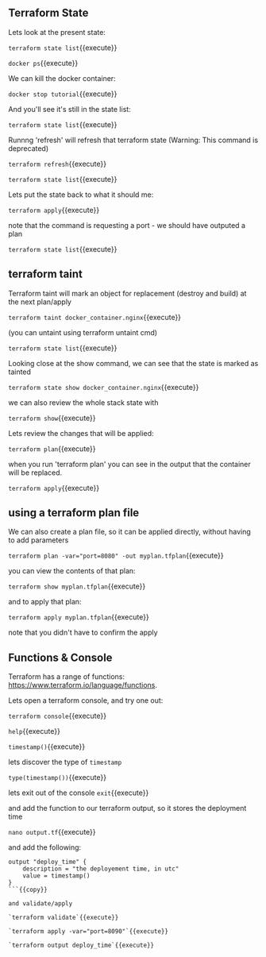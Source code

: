 ## Terraform State

Lets look at the present state:

`terraform state list`{{execute}}

`docker ps`{{execute}}

We can kill the docker container:

`docker stop tutorial`{{execute}}

And you'll see it's still in the state list:

`terraform state list`{{execute}}

Runnng 'refresh' will refresh that terraform state (Warning: This command is deprecated)

`terraform refresh`{{execute}}


`terraform state list`{{execute}}

Lets put the state back to what it should me:

`terraform apply`{{execute}}

note that the command is requesting a port - we should have outputed a plan

`terraform state list`{{execute}}

## terraform taint

Terraform taint will mark an object for replacement (destroy and build) at the next plan/apply

`terraform taint docker_container.nginx`{{execute}}

(you can untaint using terraform untaint cmd)

`terraform state list`{{execute}}

Looking close at the show command, we can see that the state is marked as tainted

`terraform state show docker_container.nginx`{{execute}}

we can also review the whole stack state with

`terraform show`{{execute}}

Lets review the changes that will be applied:

`terraform plan`{{execute}}


when you run 'terraform plan' you can see in the output that the container will be replaced.

`terraform apply`{{execute}}



## using a terraform plan file

We can also create a plan file, so it can be applied directly, without having to add parameters

`terraform plan -var="port=8080" -out myplan.tfplan`{{execute}}

you can view the contents of that plan:

`terraform show myplan.tfplan`{{execute}}

and to apply that plan:

`terraform apply myplan.tfplan`{{execute}}

note that you didn't have to confirm the apply

## Functions & Console

Terraform has a range of functions: https://www.terraform.io/language/functions.

Lets open a terraform console, and try one out:

`terraform console`{{execute}}

`help`{{execute}}

`timestamp()`{{execute}}

lets discover the type of `timestamp`

`type(timestamp())`{{execute}}

lets exit out of the console `exit`{{execute}}

and add the function to our terraform output, so it stores the deployment time

`nano output.tf`{{execute}}

and add the following:

```
output "deploy_time" {
    description = "the deployement time, in utc"
    value = timestamp()
}
```{{copy}}

and validate/apply

`terraform validate`{{execute}}

`terraform apply -var="port=8090"`{{execute}}

`terraform output deploy_time`{{execute}}